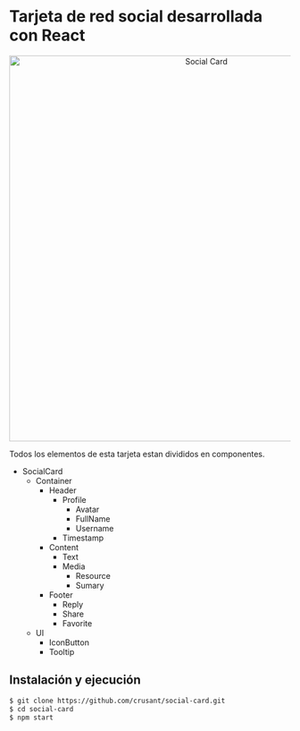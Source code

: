 # Tarjeta de red social desarrollada con React

<p align="center">
  <img width="690" src="http://resources.codalia.mx/images/social-card.png" alt="Social Card" />
</p>

Todos los elementos de esta tarjeta estan divididos en componentes.

- SocialCard
  - Container
    - Header
      - Profile
        - Avatar
        - FullName
        - Username
      - Timestamp
    - Content
      - Text
      - Media
        - Resource
        - Sumary
    - Footer
      - Reply
      - Share
      - Favorite
  - UI
    - IconButton
    - Tooltip

## Instalación y ejecución

```sh
$ git clone https://github.com/crusant/social-card.git
$ cd social-card
$ npm start
```